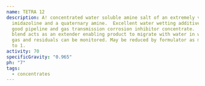 ```yaml
---
name: TETRA 12
description: A! concentrated water soluble amine salt of an extremely versatile
  imidazoline and a quaternary amine.  Excellent water wetting additive. Very
  good pipeline and gas transmission corrosion inhibitor concentrate.  Finished
  blend acts as an extender enabling product to migrate with water in water wet
  gas and residuals can be monitored. May be reduced by formulator as much as 5
  to 1.
activity: 70
specificGravity: "0.965"
ph: "7"
tags:
  - concentrates
---
```

